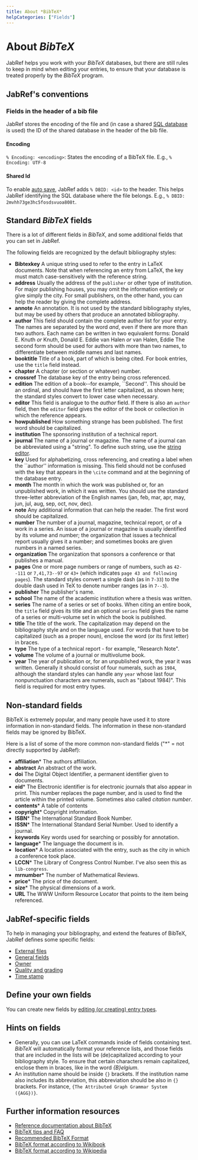 ```yaml
---
title: About *BibTeX*
helpCategories: ["Fields"]
---
```


# About *BibTeX*

JabRef helps you work with your *BibTeX* databases, but there are still rules to keep in mind when editing your entries, to ensure that your database is treated properly by the *BibTeX* program.

## JabRef's conventions

### Fields in the header of a bib file

JabRef stores the encoding of the file and (in case a shared [SQL database](SQLDatabase) is used) the ID of the shared database in the header of the bib file.

#### Encoding

`% Encoding: <encoding>`: States the encoding of a BibTeX file. E.g., `% Encoding: UTF-8`

#### Shared Id

To enable [auto save](Autosave), JabRef adds `% DBID: <id>` to the header.
This helps JabRef identifying the SQL database where the file belongs.
E.g., `% DBID: 2mvhh73ge3hc5fosdsvuoa808t`.

## Standard *BibTeX* fields

There is a lot of different fields in *BibTeX*, and some additional fields that you can set in JabRef.

The following fields are recognized by the default bibliography styles:

-   **Bibtexkey** A unique string used to refer to the entry in LaTeX documents. Note that when referencing an entry from LaTeX, the key must match case-sensitively with the reference string.
-   **address** Usually the address of the `publisher` or other type of institution. For major publishing houses, you may omit the information entirely or give simply the city. For small publishers, on the other hand, you can help the reader by giving the complete address.
-   **annote** An annotation. It is not used by the standard bibliography styles, but may be used by others that produce an annotated bibliography.
-   **author** This field should contain the complete author list for your entry. The names are separated by the word *and*, even if there are more than two authors. Each name can be written in two equivalent forms:
    Donald E. Knuth *or* Knuth, Donald E.
    Eddie van Halen *or* van Halen, Eddie
    The second form should be used for authors with more than two names, to differentiate between middle names and last names.
-   **booktitle** Title of a book, part of which is being cited. For book entries, use the `title` field instead.
-   **chapter** A chapter (or section or whatever) number.
-   **crossref** The database key of the entry being cross referenced.
-   **edition** The edition of a book--for example, \`\`Second''. This should be an ordinal, and should have the first letter capitalized, as shown here; the standard styles convert to lower case when necessary.
-   **editor** This field is analogue to the *author* field. If there is also an `author` field, then the `editor` field gives the editor of the book or collection in which the reference appears.
-   **howpublished** How something strange has been published. The first word should be capitalized.
-   **institution** The sponsoring institution of a technical report.
-   **journal** The name of a journal or magazine. The name of a journal can be abbreviated using a "string". To define such string, use the [string editor](StringEditorHelp).
-   **key** Used for alphabetizing, cross referencing, and creating a label when the \`\`author'' information is missing. This field should not be confused with the key that appears in the `\cite` command and at the beginning of the database entry.
-   **month** The month in which the work was published or, for an unpublished work, in which it was written. You should use the standard three-letter abbreviation of the English names (jan, feb, mar, apr, may, jun, jul, aug, sep, oct, nov, dec).
-   **note** Any additional information that can help the reader. The first word should be capitalized.
-   **number**
    The number of a journal, magazine, technical report, or of a work in a series. An issue of a journal or magazine is usually identified by its volume and number; the organization that issues a technical report usually gives it a number; and sometimes books are given numbers in a named series.
-   **organization** The organization that sponsors a conference or that publishes a manual.
-   **pages** One or more page numbers or range of numbers, such as `42--111` or `7,41,73--97` or `43+` (which indicates `page 43 and following pages`). The standard styles convert a single dash (as in `7-33`) to the double dash used in TeX to denote number ranges (as in `7--3`).
-   **publisher** The publisher's name.
-   **school** The name of the academic institution where a thesis was written.
-   **series** The name of a series or set of books. When citing an entire book, the `title` field gives its title and an optional `series` field gives the name of a series or multi-volume set in which the book is published.
-   **title** The title of the work. The capitalization may depend on the bibliography style and on the language used. For words that have to be capitalized (such as a proper noun), enclose the word (or its first letter) in braces.
-   **type** The type of a technical report - for example, "Research Note".
-   **volume** The volume of a journal or multivolume book.
-   **year** The year of publication or, for an unpublished work, the year it was written. Generally it should consist of four numerals, such as `1984`, although the standard styles can handle any `year` whose last four nonpunctuation characters are numerals, such as "(about 1984)". This field is required for most entry types.


## Non-standard fields

BibTeX is extremely popular, and many people have used it to store information in non-standard fields. The information in these non-standard fields may be ignored by BibTeX.

Here is a list of some of the more common non-standard fields ("*" = not directly supported by JabRef):

-   **affiliation*** The authors affiliation.
-   **abstract** An abstract of the work.
-   **doi** The Digital Object Identifier, a permanent identifier given to documents.
-   **eid*** The Electronic identifier is for electronic journals that also appear in print. This number replaces the page number, and is used to find the article within the printed volume. Sometimes also called *citation number*.
-   **contents*** A table of contents
-   **copyright*** Copyright information.
-   **ISBN*** The International Standard Book Number.
-   **ISSN*** The International Standard Serial Number. Used to identify a journal.
-   **keywords** Key words used for searching or possibly for annotation.
-   **language*** The language the document is in.
-   **location*** A location associated with the entry, such as the city in which a conference took place.
-   **LCCN*** The Library of Congress Control Number. I've also seen this as `lib-congress`.
-   **mrnumber*** The number of Mathematical Reviews.
-   **price*** The price of the document.
-   **size*** The physical dimensions of a work.
-   **URL** The WWW Uniform Resource Locator that points to the item being referenced.

## JabRef-specific fields
To help in managing your bibliography, and extend the features of BibTeX, JabRef defines some specific fields:

- [External files](ExternalFiles)
- [General fields](GeneralFields)
- [Owner](OwnerHelp)
- [Quality and grading](SpecialFieldsHelp)
- [Time stamp](TimeStampHelp)

## Define your own fields
You can create new fields by [editing (or creating) entry
types](CustomEntriesHelp).

## Hints on fields

- Generally, you can use LaTeX commands inside of fields containing text. *BibTeX* will automatically format your reference lists, and those fields that are included in the lists will be (de)capitalized according to your bibliography style. To ensure that certain characters remain capitalized, enclose them in braces, like in the word *{B}elgium*.
- An institution name should be inside `{}` brackets.
If the institution name also includes its abbreviation, this abbreviation should be also in `{}` brackets.
For instance, `{The Attributed Graph Grammar System ({AGG})}`.

## Further information resources
- [Reference documentation about BibTeX](http://mirrors.ircam.fr/pub/CTAN/biblio/bibtex/base/btxdoc.pdf)
- [BibTeX tips and FAQ](http://mirror.ibcp.fr/pub/CTAN/biblio/bibtex/contrib/doc/btxFAQ.pdf)
- [Recommended BibTeX Format](http://sandilands.info/sgordon/node/488)
- [BibTeX format according to Wikibook](https://en.wikibooks.org/wiki/LaTeX/Bibliography_Management#BibTeX)
- [BibTeX format according to Wikipedia](https://en.wikipedia.org/wiki/BibTeX#Bibliographic_information_file)
